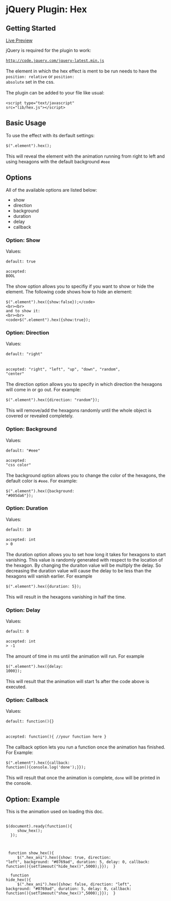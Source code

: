 jQuery Plugin: Hex
=====================

Getting Started
---------------------

<a href="http://codepen.io/motorlatitude/pen/BJIfk">Live Preview</a>


jQuery is required for the plugin to work:<br><br>
<code>http://code.jquery.com/jquery-latest.min.js</code>
<br><br>
The element in which the hex effect is ment to be run needs to have the <code>position: relative</code> or <code>position: absolute</code> set in the css.
<br><br>
The plugin can be added to your file like usual:<br><br>
<code>&lt;script type="text/javascript" src="lib/hex.js"&gt;&lt;/script&gt;</code>


Basic Usage
----------------------

To use the effect with its derfault settings:
<br><br>
<code>$(".element").hex();</code>
<br><br>
This will reveal the element with the animation running from right to left and using hexagons with the default background <code>#eee</code>


Options
----------------------

All of the available options are listed below:
<br>
<ul>
  <li>show</li>
  <li>direction</li>
  <li>background</li>
  <li>duration</li>
  <li>delay</li>
  <li>callback</li>
</ul>


### Option: Show

Values:
<br><br>
<code>default: true </code><br><br><code>accepted: BOOL</code>
<br><br>
The show option allows you to specifiy if you want to show or hide the element. The following code shows how to hide an element:
<br><br>
<code>$(".element").hex({show:false});</code>
<br><br>
and to show it:
<br><br>
<code>$(".element").hex({show:true});</code>


### Option: Direction

Values:
<br><br>
<code>default: "right" </code><br><br><code>accepted: "right", "left", "up", "down", "random", "center"</code>
<br><br>
The direction option allows you to specify in which direction the hexagons will come in or go out. For example:
<br><br>
<code>$(".element").hex({direction: "random"});</code>
<br><br>
This will remove/add the hexagons randomly until the whole object is covered or revealed completely.


### Option: Background

Values:
<br><br>
<code>default: "#eee" </code><br><br><code>accepted: "css color"</code>
<br><br>
The background option allows you to change the color of the hexagons, the default color is <code>#eee</code>. For example:
<br><br>
<code>$(".element").hex({background: "#005da6"});</code>


### Option: Duration

Values:
<br><br>
<code>default: 10 </code><br><br><code>accepted: int &gt; 0</code>
<br><br>
The duration option allows you to set how long it takes for hexagons to start vanishing. This value is randomly generated with respect to the location of the hexagon. By changing the duraiton value will be multiply the delay. So decreasing the duration value will cause the delay to be less than the hexagons will vanish earlier. For example
<br><br>
<code>$(".element").hex({duration: 5});</code>
<br><br>
This will result in the hexagons vanishing in half the time.
    

### Option: Delay

Values:
<br><br>
<code>default: 0 </code><br><br><code>accepted: int &gt; -1</code>
<br><br>
The amount of time in ms until the animation will run. For example
<br><br>
<code>$(".element").hex({delay: 1000});</code>
<br><br>
This will result that the animation will start 1s after the code above is executed.


### Option: Callback

Values:
<br><br>
<code>default: function(){} </code><br><br><code>accepted: function(){ //your function here }</code>
<br><br>
The callback option lets you run a function once the animation has finished. For Example:
<br><br>
<code>$(".element").hex({callback: function(){console.log('done');}});</code>
<br><br>
This will result that once the animation is complete, <code>done</code> will be printed in the console.

## Option: Example
      
This is the animation used on loading this doc.
<br><br>
<code>
$(document).ready(function(){<br>
&nbsp;&nbsp;&nbsp;&nbsp;show_hex();<br>
&nbsp;});<br>
<br><br>
&nbsp;function show_hex(){<br>
&nbsp;&nbsp;&nbsp;&nbsp;$(".hex_ani").hex({show: true, direction: "left", background: "#0769ad", duration: 5, delay: 0, callback: function(){setTimeout("hide_hex()",5000);}});
&nbsp;}
<br><br>
&nbsp;function hide_hex(){<br>
&nbsp;&nbsp;&nbsp;&nbsp;$(".hex_ani").hex({show: false, direction: "left", background: "#0769ad", duration: 5, delay: 0, callback: function(){setTimeout("show_hex()",5000);}});
&nbsp;}
</code>
